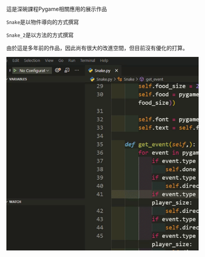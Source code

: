 這是深碗課程Pygame相關應用的展示作品

`Snake`是以物件導向的方式撰寫

`Snake_2`是以方法的方式撰寫

由於這是多年前的作品，因此尚有很大的改進空間，但目前沒有優化的打算。

![](img/01.gif)